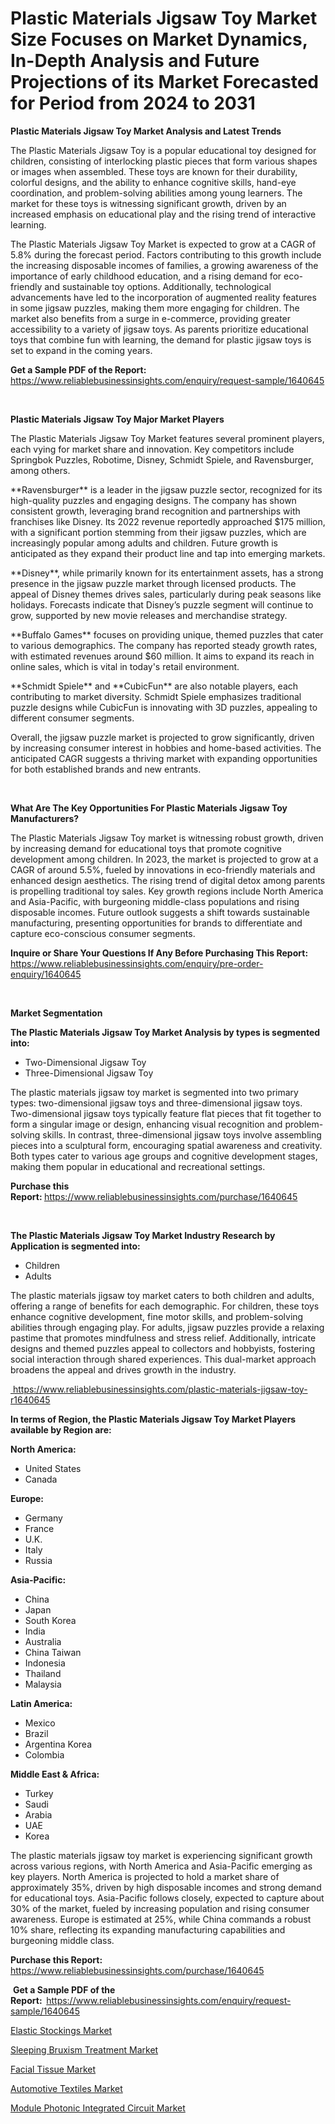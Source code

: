 <p><h1>Plastic Materials Jigsaw Toy Market Size Focuses on Market Dynamics, In-Depth Analysis and Future Projections of its Market Forecasted for Period from 2024 to 2031</h1></p><p><strong>Plastic Materials Jigsaw Toy Market Analysis and Latest Trends</strong></p>
<p><p>The Plastic Materials Jigsaw Toy is a popular educational toy designed for children, consisting of interlocking plastic pieces that form various shapes or images when assembled. These toys are known for their durability, colorful designs, and the ability to enhance cognitive skills, hand-eye coordination, and problem-solving abilities among young learners. The market for these toys is witnessing significant growth, driven by an increased emphasis on educational play and the rising trend of interactive learning.</p><p>The Plastic Materials Jigsaw Toy Market is expected to grow at a CAGR of 5.8% during the forecast period. Factors contributing to this growth include the increasing disposable incomes of families, a growing awareness of the importance of early childhood education, and a rising demand for eco-friendly and sustainable toy options. Additionally, technological advancements have led to the incorporation of augmented reality features in some jigsaw puzzles, making them more engaging for children. The market also benefits from a surge in e-commerce, providing greater accessibility to a variety of jigsaw toys. As parents prioritize educational toys that combine fun with learning, the demand for plastic jigsaw toys is set to expand in the coming years.</p></p>
<p><strong>Get a Sample PDF of the Report:&nbsp;</strong> <a href="https://www.reliablebusinessinsights.com/enquiry/request-sample/1640645?utm_campaign=835&utm_medium=2&utm_source=Github&utm_content=ia&utm_term=25092024&utm_id=plastic-materials-jigsaw-toy">https://www.reliablebusinessinsights.com/enquiry/request-sample/1640645</a></p>
<p>&nbsp;</p>
<p><strong>Plastic Materials Jigsaw Toy Major Market Players</strong></p>
<p><p>The Plastic Materials Jigsaw Toy Market features several prominent players, each vying for market share and innovation. Key competitors include Springbok Puzzles, Robotime, Disney, Schmidt Spiele, and Ravensburger, among others.</p><p>**Ravensburger** is a leader in the jigsaw puzzle sector, recognized for its high-quality puzzles and engaging designs. The company has shown consistent growth, leveraging brand recognition and partnerships with franchises like Disney. Its 2022 revenue reportedly approached $175 million, with a significant portion stemming from their jigsaw puzzles, which are increasingly popular among adults and children. Future growth is anticipated as they expand their product line and tap into emerging markets.</p><p>**Disney**, while primarily known for its entertainment assets, has a strong presence in the jigsaw puzzle market through licensed products. The appeal of Disney themes drives sales, particularly during peak seasons like holidays. Forecasts indicate that Disney’s puzzle segment will continue to grow, supported by new movie releases and merchandise strategy.</p><p>**Buffalo Games** focuses on providing unique, themed puzzles that cater to various demographics. The company has reported steady growth rates, with estimated revenues around $60 million. It aims to expand its reach in online sales, which is vital in today's retail environment.</p><p>**Schmidt Spiele** and **CubicFun** are also notable players, each contributing to market diversity. Schmidt Spiele emphasizes traditional puzzle designs while CubicFun is innovating with 3D puzzles, appealing to different consumer segments.</p><p>Overall, the jigsaw puzzle market is projected to grow significantly, driven by increasing consumer interest in hobbies and home-based activities. The anticipated CAGR suggests a thriving market with expanding opportunities for both established brands and new entrants.</p></p>
<p>&nbsp;</p>
<p><strong>What Are The Key Opportunities For Plastic Materials Jigsaw Toy Manufacturers?</strong></p>
<p><p>The Plastic Materials Jigsaw Toy market is witnessing robust growth, driven by increasing demand for educational toys that promote cognitive development among children. In 2023, the market is projected to grow at a CAGR of around 5.5%, fueled by innovations in eco-friendly materials and enhanced design aesthetics. The rising trend of digital detox among parents is propelling traditional toy sales. Key growth regions include North America and Asia-Pacific, with burgeoning middle-class populations and rising disposable incomes. Future outlook suggests a shift towards sustainable manufacturing, presenting opportunities for brands to differentiate and capture eco-conscious consumer segments.</p></p>
<p><strong>Inquire or Share Your Questions If Any Before Purchasing This Report:</strong> <a href="https://www.reliablebusinessinsights.com/enquiry/pre-order-enquiry/1640645?utm_campaign=835&utm_medium=2&utm_source=Github&utm_content=ia&utm_term=25092024&utm_id=plastic-materials-jigsaw-toy">https://www.reliablebusinessinsights.com/enquiry/pre-order-enquiry/1640645</a></p>
<p>&nbsp;</p>
<p><strong>Market Segmentation</strong></p>
<p><strong>The Plastic Materials Jigsaw Toy Market Analysis by types is segmented into:</strong></p>
<p><ul><li>Two-Dimensional Jigsaw Toy</li><li>Three-Dimensional Jigsaw Toy</li></ul></p>
<p><p>The plastic materials jigsaw toy market is segmented into two primary types: two-dimensional jigsaw toys and three-dimensional jigsaw toys. Two-dimensional jigsaw toys typically feature flat pieces that fit together to form a singular image or design, enhancing visual recognition and problem-solving skills. In contrast, three-dimensional jigsaw toys involve assembling pieces into a sculptural form, encouraging spatial awareness and creativity. Both types cater to various age groups and cognitive development stages, making them popular in educational and recreational settings.</p></p>
<p><strong>Purchase this Report:&nbsp;</strong><a href="https://www.reliablebusinessinsights.com/purchase/1640645?utm_campaign=835&utm_medium=2&utm_source=Github&utm_content=ia&utm_term=25092024&utm_id=plastic-materials-jigsaw-toy">https://www.reliablebusinessinsights.com/purchase/1640645</a></p>
<p>&nbsp;</p>
<p><strong>The Plastic Materials Jigsaw Toy Market Industry Research by Application is segmented into:</strong></p>
<p><ul><li>Children</li><li>Adults</li></ul></p>
<p><p>The plastic materials jigsaw toy market caters to both children and adults, offering a range of benefits for each demographic. For children, these toys enhance cognitive development, fine motor skills, and problem-solving abilities through engaging play. For adults, jigsaw puzzles provide a relaxing pastime that promotes mindfulness and stress relief. Additionally, intricate designs and themed puzzles appeal to collectors and hobbyists, fostering social interaction through shared experiences. This dual-market approach broadens the appeal and drives growth in the industry.</p></p>
<p><a href="https://www.reliablebusinessinsights.com/plastic-materials-jigsaw-toy-r1640645?utm_campaign=835&utm_medium=2&utm_source=Github&utm_content=ia&utm_term=25092024&utm_id=plastic-materials-jigsaw-toy">&nbsp;https://www.reliablebusinessinsights.com/plastic-materials-jigsaw-toy-r1640645</a></p>
<p><strong>In terms of Region, the Plastic Materials Jigsaw Toy Market Players available by Region are:</strong></p>
<p>
    <p> <strong> North America: </strong>
        <ul>
            <li>United States</li>
            <li>Canada</li>
        </ul>
        </p> 
    <p> <strong> Europe: </strong>
        <ul>
            <li>Germany</li>
            <li>France</li>
            <li>U.K.</li>
            <li>Italy</li>
            <li>Russia</li>
        </ul>
        </p> 
    <p> <strong> Asia-Pacific: </strong>
        <ul>
            <li>China</li>
            <li>Japan</li>
            <li>South Korea</li>
            <li>India</li>
            <li>Australia</li>
            <li>China Taiwan</li>
            <li>Indonesia</li>
            <li>Thailand</li>
            <li>Malaysia</li>
        </ul>
        </p> 
    <p> <strong> Latin America: </strong>
        <ul>
            <li>Mexico</li>
            <li>Brazil</li>
            <li>Argentina Korea</li>
            <li>Colombia</li>
        </ul>
        </p> 
    <p> <strong> Middle East & Africa: </strong>
        <ul>
            <li>Turkey</li>
            <li>Saudi</li>
            <li>Arabia</li>
            <li>UAE</li>
            <li>Korea</li>
        </ul>
    </p>
    </p>
<p><p>The plastic materials jigsaw toy market is experiencing significant growth across various regions, with North America and Asia-Pacific emerging as key players. North America is projected to hold a market share of approximately 35%, driven by high disposable incomes and strong demand for educational toys. Asia-Pacific follows closely, expected to capture about 30% of the market, fueled by increasing population and rising consumer awareness. Europe is estimated at 25%, while China commands a robust 10% share, reflecting its expanding manufacturing capabilities and burgeoning middle class.</p></p>
<p><strong>Purchase this Report: </strong><a href="https://www.reliablebusinessinsights.com/purchase/1640645?utm_campaign=835&utm_medium=2&utm_source=Github&utm_content=ia&utm_term=25092024&utm_id=plastic-materials-jigsaw-toy">https://www.reliablebusinessinsights.com/purchase/1640645</a></p>
<p>&nbsp;<strong>Get a Sample PDF of the Report:&nbsp;&nbsp;</strong><a href="https://www.reliablebusinessinsights.com/enquiry/request-sample/1640645?utm_campaign=835&utm_medium=2&utm_source=Github&utm_content=ia&utm_term=25092024&utm_id=plastic-materials-jigsaw-toy">https://www.reliablebusinessinsights.com/enquiry/request-sample/1640645</a></p>
<p><strong></strong></p>
<p><p><a href="https://issuu.com/reportprime-2/docs/elastic-stockings-market-size-2030._a71a2f2148736b?utm_campaign=835&utm_medium=2&utm_source=Github&utm_content=ia&utm_term=25092024&utm_id=plastic-materials-jigsaw-toy">Elastic Stockings Market</a></p><p><a href="https://www.linkedin.com/pulse/sleeping-bruxism-treatment-market-emerging-trends-future-d46be?trackingId=M%2BbXtMYeTYuZ4U47FXiWvQ%3D%3D&utm_campaign=835&utm_medium=2&utm_source=Github&utm_content=ia&utm_term=25092024&utm_id=plastic-materials-jigsaw-toy">Sleeping Bruxism Treatment Market</a></p><p><a href="https://issuu.com/reportprime-2/docs/facial-tissue-market-size-2030.pptx_56b5f501d02c4f?utm_campaign=835&utm_medium=2&utm_source=Github&utm_content=ia&utm_term=25092024&utm_id=plastic-materials-jigsaw-toy">Facial Tissue Market</a></p><p><a href="https://www.linkedin.com/pulse/exploring-automotive-textiles-market-dynamics-global-trends-kynjf?utm_campaign=835&utm_medium=2&utm_source=Github&utm_content=ia&utm_term=25092024&utm_id=plastic-materials-jigsaw-toy">Automotive Textiles Market</a></p><p><a href="https://github.com/ryanbell8967/Market-Research-Report-List-1/blob/main/module-photonic-integrated-circuit-market.md?utm_campaign=835&utm_medium=2&utm_source=Github&utm_content=ia&utm_term=25092024&utm_id=plastic-materials-jigsaw-toy">Module Photonic Integrated Circuit Market</a></p></p>